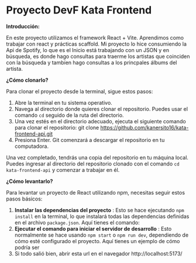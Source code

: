 # Proyecto DevF Kata Frontend

**Introducción:** 

En este proyecto utilizamos el framework React + Vite. Aprendimos como trabajar con react y prácticas scaffold. Mi proyecto lo hice consumiendo la Api de Spotify, lo que es el Inicio está trabajando con un JSON y en búsqueda, es donde hago consultas para traerme los artistas que coinciden con la búsqueda y tambíen hago consultas a los princpales álbums del artista. 

**¿Cómo clonarlo?**

Para clonar el proyecto desde la terminal, sigue estos pasos:

1. Abre la terminal en tu sistema operativo.
2. Navega al directorio donde quieres clonar el repositorio. Puedes usar el comando `cd` seguido de la ruta del directorio.
3. Una vez estés en el directorio adecuado, ejecuta el siguiente comando para clonar el repositorio:  git clone https://github.com/kanersito16/kata-frontend-api.git
4. Presiona Enter. Git comenzará a descargar el repositorio en tu computadora.

Una vez completado, tendrás una copia del repositorio en tu máquina local. Puedes ingresar al directorio del repositorio clonado con el comando `cd kata-frontend-api` y comenzar a trabajar en él.

**¿Cómo levantarlo?**

Para levantar un proyecto de React utilizando npm, necesitas seguir estos pasos básicos:

1. **Instalar las dependencias del proyecto** : Esto se hace ejecutando `npm install` en la terminal, lo que instalará todas las dependencias definidas en el archivo `package.json`. Aquí tienes el comando:
2. **Ejecutar el comando para iniciar el servidor de desarrollo** : Esto normalmente se hace usando `npm start` o `npm run dev`, dependiendo de cómo esté configurado el proyecto. Aquí tienes un ejemplo de cómo podría ser
3. Si todo salió bien, abrir esta url en el navegador http://localhost:5173/
